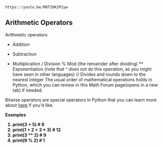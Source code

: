 ```python
https://youtu.be/M8TIOK2P2yw
```

<h2>Arithmetic Operators</h2>
Arithmetic operators

+ Addition
- Subtraction
* Multiplication
/ Division
% Mod (the remainder after dividing)
** Exponentiation (note that ^ does not do this operation, as you might have seen in other languages)
// Divides and rounds down to the nearest integer
The usual order of mathematical operations holds in Python, which you can review in this Math Forum page(opens in a new tab) if needed.

Bitwise operators are special operators in Python that you can learn more about [here](https://wiki.python.org/moin/BitwiseOperators) if you'd like.


<b>Examples

1. print(3 + 5) # 8
2. print(1 + 2 + 3 * 3) # 12
3. print(3 ** 2) # 9
4. print(9 % 2) # 1


```python

```
